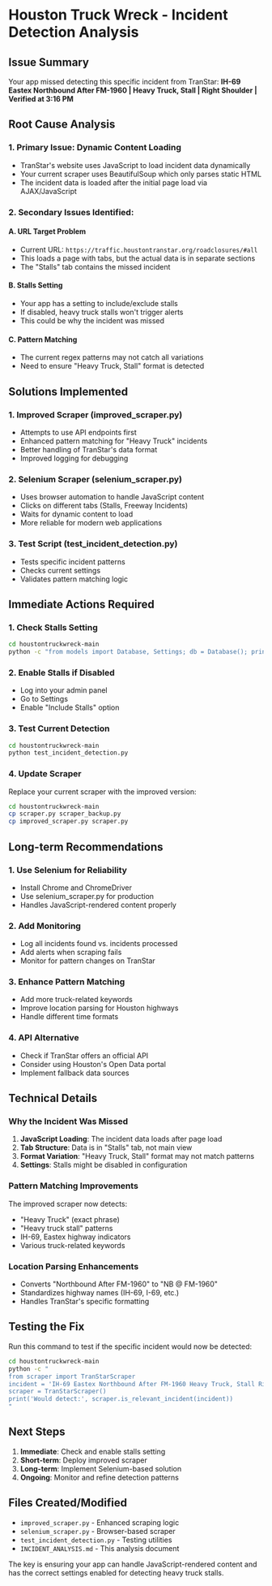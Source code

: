 # Houston Truck Wreck - Incident Detection Analysis

## Issue Summary
Your app missed detecting this specific incident from TranStar:
**IH-69 Eastex Northbound After FM-1960 | Heavy Truck, Stall | Right Shoulder | Verified at 3:16 PM**

## Root Cause Analysis

### 1. **Primary Issue: Dynamic Content Loading**
- TranStar's website uses JavaScript to load incident data dynamically
- Your current scraper uses BeautifulSoup which only parses static HTML
- The incident data is loaded after the initial page load via AJAX/JavaScript

### 2. **Secondary Issues Identified:**

#### A. URL Target Problem
- Current URL: `https://traffic.houstontranstar.org/roadclosures/#all`
- This loads a page with tabs, but the actual data is in separate sections
- The "Stalls" tab contains the missed incident

#### B. Stalls Setting
- Your app has a setting to include/exclude stalls
- If disabled, heavy truck stalls won't trigger alerts
- This could be why the incident was missed

#### C. Pattern Matching
- The current regex patterns may not catch all variations
- Need to ensure "Heavy Truck, Stall" format is detected

## Solutions Implemented

### 1. **Improved Scraper (improved_scraper.py)**
- Attempts to use API endpoints first
- Enhanced pattern matching for "Heavy Truck" incidents
- Better handling of TranStar's data format
- Improved logging for debugging

### 2. **Selenium Scraper (selenium_scraper.py)**
- Uses browser automation to handle JavaScript content
- Clicks on different tabs (Stalls, Freeway Incidents)
- Waits for dynamic content to load
- More reliable for modern web applications

### 3. **Test Script (test_incident_detection.py)**
- Tests specific incident patterns
- Checks current settings
- Validates pattern matching logic

## Immediate Actions Required

### 1. **Check Stalls Setting**
```bash
cd houstontruckwreck-main
python -c "from models import Database, Settings; db = Database(); print('Include stalls:', Settings.get_include_stalls(db))"
```

### 2. **Enable Stalls if Disabled**
- Log into your admin panel
- Go to Settings
- Enable "Include Stalls" option

### 3. **Test Current Detection**
```bash
cd houstontruckwreck-main
python test_incident_detection.py
```

### 4. **Update Scraper**
Replace your current scraper with the improved version:
```bash
cd houstontruckwreck-main
cp scraper.py scraper_backup.py
cp improved_scraper.py scraper.py
```

## Long-term Recommendations

### 1. **Use Selenium for Reliability**
- Install Chrome and ChromeDriver
- Use selenium_scraper.py for production
- Handles JavaScript-rendered content properly

### 2. **Add Monitoring**
- Log all incidents found vs. incidents processed
- Add alerts when scraping fails
- Monitor for pattern changes on TranStar

### 3. **Enhance Pattern Matching**
- Add more truck-related keywords
- Improve location parsing for Houston highways
- Handle different time formats

### 4. **API Alternative**
- Check if TranStar offers an official API
- Consider using Houston's Open Data portal
- Implement fallback data sources

## Technical Details

### Why the Incident Was Missed

1. **JavaScript Loading**: The incident data loads after page load
2. **Tab Structure**: Data is in "Stalls" tab, not main view
3. **Format Variation**: "Heavy Truck, Stall" format may not match patterns
4. **Settings**: Stalls might be disabled in configuration

### Pattern Matching Improvements

The improved scraper now detects:
- "Heavy Truck" (exact phrase)
- "Heavy truck stall" patterns
- IH-69, Eastex highway indicators
- Various truck-related keywords

### Location Parsing Enhancements

- Converts "Northbound After FM-1960" to "NB @ FM-1960"
- Standardizes highway names (IH-69, I-69, etc.)
- Handles TranStar's specific formatting

## Testing the Fix

Run this command to test if the specific incident would now be detected:

```bash
cd houstontruckwreck-main
python -c "
from scraper import TranStarScraper
incident = 'IH-69 Eastex Northbound After FM-1960 Heavy Truck, Stall Right Shoulder Verified at 3:16 PM'
scraper = TranStarScraper()
print('Would detect:', scraper.is_relevant_incident(incident))
"
```

## Next Steps

1. **Immediate**: Check and enable stalls setting
2. **Short-term**: Deploy improved scraper
3. **Long-term**: Implement Selenium-based solution
4. **Ongoing**: Monitor and refine detection patterns

## Files Created/Modified

- `improved_scraper.py` - Enhanced scraping logic
- `selenium_scraper.py` - Browser-based scraper
- `test_incident_detection.py` - Testing utilities
- `INCIDENT_ANALYSIS.md` - This analysis document

The key is ensuring your app can handle JavaScript-rendered content and has the correct settings enabled for detecting heavy truck stalls.
